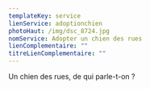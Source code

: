 ```yaml
---
templateKey: service
lienService: adoptionchien
photoHaut: /img/dsc_8724.jpg
nomService: Adopter un chien des rues
lienComplementaire: ""
titreLienComplementaire: ""
---
```

U﻿n chien des rues, de qui parle-t-on ?